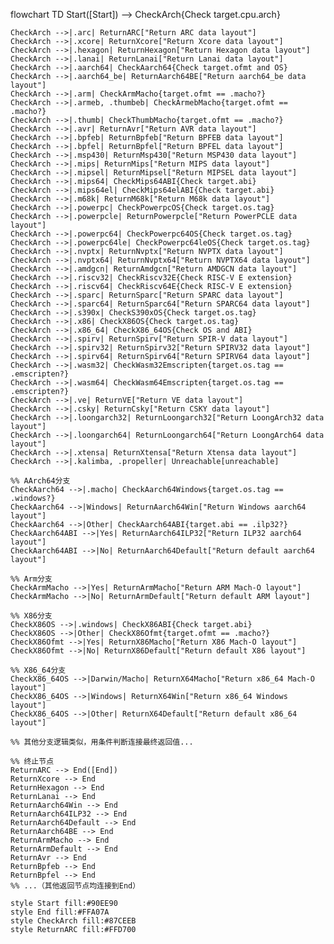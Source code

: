 flowchart TD
    Start([Start]) --> CheckArch{Check target.cpu.arch}
    
    CheckArch -->|.arc| ReturnARC["Return ARC data layout"]
    CheckArch -->|.xcore| ReturnXcore["Return Xcore data layout"]
    CheckArch -->|.hexagon| ReturnHexagon["Return Hexagon data layout"]
    CheckArch -->|.lanai| ReturnLanai["Return Lanai data layout"]
    CheckArch -->|.aarch64| CheckAarch64{Check target.ofmt and OS}
    CheckArch -->|.aarch64_be| ReturnAarch64BE["Return aarch64_be data layout"]
    CheckArch -->|.arm| CheckArmMacho{target.ofmt == .macho?}
    CheckArch -->|.armeb, .thumbeb| CheckArmebMacho{target.ofmt == .macho?}
    CheckArch -->|.thumb| CheckThumbMacho{target.ofmt == .macho?}
    CheckArch -->|.avr| ReturnAvr["Return AVR data layout"]
    CheckArch -->|.bpfeb| ReturnBpfeb["Return BPFEB data layout"]
    CheckArch -->|.bpfel| ReturnBpfel["Return BPFEL data layout"]
    CheckArch -->|.msp430| ReturnMsp430["Return MSP430 data layout"]
    CheckArch -->|.mips| ReturnMips["Return MIPS data layout"]
    CheckArch -->|.mipsel| ReturnMipsel["Return MIPSEL data layout"]
    CheckArch -->|.mips64| CheckMips64ABI{Check target.abi}
    CheckArch -->|.mips64el| CheckMips64elABI{Check target.abi}
    CheckArch -->|.m68k| ReturnM68k["Return M68k data layout"]
    CheckArch -->|.powerpc| CheckPowerpcOS{Check target.os.tag}
    CheckArch -->|.powerpcle| ReturnPowerpcle["Return PowerPCLE data layout"]
    CheckArch -->|.powerpc64| CheckPowerpc64OS{Check target.os.tag}
    CheckArch -->|.powerpc64le| CheckPowerpc64leOS{Check target.os.tag}
    CheckArch -->|.nvptx| ReturnNvptx["Return NVPTX data layout"]
    CheckArch -->|.nvptx64| ReturnNvptx64["Return NVPTX64 data layout"]
    CheckArch -->|.amdgcn| ReturnAmdgcn["Return AMDGCN data layout"]
    CheckArch -->|.riscv32| CheckRiscv32E{Check RISC-V E extension}
    CheckArch -->|.riscv64| CheckRiscv64E{Check RISC-V E extension}
    CheckArch -->|.sparc| ReturnSparc["Return SPARC data layout"]
    CheckArch -->|.sparc64| ReturnSparc64["Return SPARC64 data layout"]
    CheckArch -->|.s390x| CheckS390xOS{Check target.os.tag}
    CheckArch -->|.x86| CheckX86OS{Check target.os.tag}
    CheckArch -->|.x86_64| CheckX86_64OS{Check OS and ABI}
    CheckArch -->|.spirv| ReturnSpirv["Return SPIR-V data layout"]
    CheckArch -->|.spirv32| ReturnSpirv32["Return SPIRV32 data layout"]
    CheckArch -->|.spirv64| ReturnSpirv64["Return SPIRV64 data layout"]
    CheckArch -->|.wasm32| CheckWasm32Emscripten{target.os.tag == .emscripten?}
    CheckArch -->|.wasm64| CheckWasm64Emscripten{target.os.tag == .emscripten?}
    CheckArch -->|.ve| ReturnVE["Return VE data layout"]
    CheckArch -->|.csky| ReturnCsky["Return CSKY data layout"]
    CheckArch -->|.loongarch32| ReturnLoongarch32["Return LoongArch32 data layout"]
    CheckArch -->|.loongarch64| ReturnLoongarch64["Return LoongArch64 data layout"]
    CheckArch -->|.xtensa| ReturnXtensa["Return Xtensa data layout"]
    CheckArch -->|.kalimba, .propeller| Unreachable[unreachable]

    %% AArch64分支
    CheckAarch64 -->|.macho| CheckAarch64Windows{target.os.tag == .windows?}
    CheckAarch64 -->|Windows| ReturnAarch64Win["Return Windows aarch64 layout"]
    CheckAarch64 -->|Other| CheckAarch64ABI{target.abi == .ilp32?}
    CheckAarch64ABI -->|Yes| ReturnAarch64ILP32["Return ILP32 aarch64 layout"]
    CheckAarch64ABI -->|No| ReturnAarch64Default["Return default aarch64 layout"]

    %% Arm分支
    CheckArmMacho -->|Yes| ReturnArmMacho["Return ARM Mach-O layout"]
    CheckArmMacho -->|No| ReturnArmDefault["Return default ARM layout"]

    %% X86分支
    CheckX86OS -->|.windows| CheckX86ABI{Check target.abi}
    CheckX86OS -->|Other| CheckX86Ofmt{target.ofmt == .macho?}
    CheckX86Ofmt -->|Yes| ReturnX86Macho["Return X86 Mach-O layout"]
    CheckX86Ofmt -->|No| ReturnX86Default["Return default X86 layout"]

    %% X86_64分支
    CheckX86_64OS -->|Darwin/Macho| ReturnX64Macho["Return x86_64 Mach-O layout"]
    CheckX86_64OS -->|Windows| ReturnX64Win["Return x86_64 Windows layout"]
    CheckX86_64OS -->|Other| ReturnX64Default["Return default x86_64 layout"]

    %% 其他分支逻辑类似，用条件判断连接最终返回值...
    
    %% 终止节点
    ReturnARC --> End([End])
    ReturnXcore --> End
    ReturnHexagon --> End
    ReturnLanai --> End
    ReturnAarch64Win --> End
    ReturnAarch64ILP32 --> End
    ReturnAarch64Default --> End
    ReturnAarch64BE --> End
    ReturnArmMacho --> End
    ReturnArmDefault --> End
    ReturnAvr --> End
    ReturnBpfeb --> End
    ReturnBpfel --> End
    %% ...（其他返回节点均连接到End）

    style Start fill:#90EE90
    style End fill:#FFA07A
    style CheckArch fill:#87CEEB
    style ReturnARC fill:#FFD700
